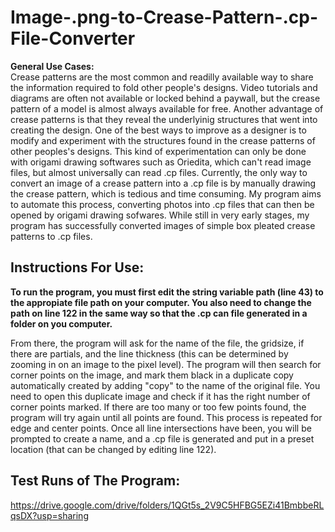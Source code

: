 # Image-.png-to-Crease-Pattern-.cp-File-Converter
**General Use Cases:**  
Crease patterns are the most common and readilly available way to share the information required to fold other people's designs. Video tutorials and diagrams 
are often not available or locked behind a paywall, but the crease pattern of a model is almost always available for free. Another advantage
of crease patterns is that they reveal the underlyinig structures that went into creating the design. One of the best ways to improve as a designer is to modify
and experiment with the structures found in the crease patterns of other peoples's designs. This kind of experimentation can only be done with origami
drawing softwares such as Oriedita, which can't read image files, but almost universally can read .cp files. Currently, the only way to convert an image 
of a crease pattern into a .cp file is by manually drawing the crease pattern, which is tedious and time consuming. My program aims to automate this process,
converting photos into .cp files that can then be opened by origami drawing sofwares. While still in very early stages, my program has successfully 
converted images of simple box pleated crease patterns to .cp files.  

##  Instructions For Use:
**To run the program, you must first edit the string variable path (line 43) to the appropiate file path on your computer. You also need to change the path
on line 122 in the same way so that the .cp can file generated in a folder on you computer.**   

From there, the program will ask
for the name of the file, the gridsize, if there are partials, and the line thickness (this can be determined by zooming in on an image to the pixel level).
The program will then search for corner points on the image, and mark them black in a duplicate copy automatically created by adding "copy" to the name of
the original file. You need to open this duplicate image and check if it has the right number of corner points marked. If there are too many or too few
points found, the program will try again until all points are found. This process is repeated for edge and center points. Once all line intersections 
have been, you will be prompted to create a name, and a .cp file is generated and put in a preset location (that can be changed by editing line 122).  

##  Test Runs of The Program: 
https://drive.google.com/drive/folders/1QGt5s_2V9C5HFBG5EZi41BmbbeRLqsDX?usp=sharing

